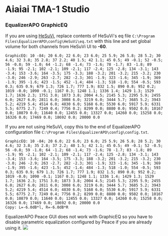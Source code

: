 # Aiaiai TMA-1 Studio
### EqualizerAPO GraphicEQ
If you are using [HeSuVi](https://sourceforge.net/projects/hesuvi/), replace contents of HeSuVi's eq file `C:\Program Files\EqualizerAPO\config\HeSuVi\eq.txt` with this line and set global volume for both channels from HeSuVi UI to **-60**.
```
GraphicEQ: 10 -84; 20 6.0; 22 6.0; 23 6.0; 25 5.9; 26 5.8; 28 5.2; 30 4.6; 32 3.8; 35 2.8; 37 2.2; 40 1.5; 42 1.1; 45 0.5; 49 -0.1; 52 -0.5; 56 -0.8; 59 -1.0; 64 -1.2; 68 -1.4; 73 -1.6; 78 -1.7; 83 -1.8; 89 -1.9; 95 -2.1; 102 -2.1; 109 -2.1; 117 -2.4; 125 -2.8; 134 -3.1; 143 -3.4; 153 -3.6; 164 -3.5; 175 -3.3; 188 -3.2; 201 -3.2; 215 -3.2; 230 -3.0; 246 -2.9; 263 -2.7; 282 -2.3; 301 -1.9; 323 -1.6; 345 -1.9; 369 -1.9; 395 -1.6; 423 -1.5; 452 -1.4; 484 -1.3; 518 -1.0; 554 -0.5; 593 0.3; 635 0.9; 679 1.3; 726 1.7; 777 1.9; 832 1.5; 890 0.8; 952 0.2; 1019 -0.0; 1090 -0.1; 1167 0.3; 1248 1.1; 1336 1.4; 1429 1.3; 1529 1.7; 1636 2.3; 1751 3.0; 1873 3.8; 2004 4.5; 2145 5.3; 2295 5.9; 2455 6.0; 2627 6.0; 2811 6.0; 3008 6.0; 3219 6.0; 3444 5.7; 3685 5.2; 3943 5.2; 4219 5.4; 4514 6.0; 4830 6.0; 5168 6.0; 5530 6.0; 5917 5.9; 6331 5.5; 6775 2.7; 7249 0.4; 7756 0.2; 8299 0.0; 8880 0.0; 9502 0.0; 10167 0.0; 10879 0.0; 11640 0.0; 12455 0.0; 13327 0.0; 14260 0.0; 15258 0.0; 16326 0.0; 17469 0.0; 18692 0.0; 20000 0.0
```
If you are not using HeSuVi, copy this to the end of EqualizerAPO configuration file `C:\Program Files\EqualizerAPO\config\config.txt`.
```
GraphicEQ: 10 -84; 20 6.0; 22 6.0; 23 6.0; 25 5.9; 26 5.8; 28 5.2; 30 4.6; 32 3.8; 35 2.8; 37 2.2; 40 1.5; 42 1.1; 45 0.5; 49 -0.1; 52 -0.5; 56 -0.8; 59 -1.0; 64 -1.2; 68 -1.4; 73 -1.6; 78 -1.7; 83 -1.8; 89 -1.9; 95 -2.1; 102 -2.1; 109 -2.1; 117 -2.4; 125 -2.8; 134 -3.1; 143 -3.4; 153 -3.6; 164 -3.5; 175 -3.3; 188 -3.2; 201 -3.2; 215 -3.2; 230 -3.0; 246 -2.9; 263 -2.7; 282 -2.3; 301 -1.9; 323 -1.6; 345 -1.9; 369 -1.9; 395 -1.6; 423 -1.5; 452 -1.4; 484 -1.3; 518 -1.0; 554 -0.5; 593 0.3; 635 0.9; 679 1.3; 726 1.7; 777 1.9; 832 1.5; 890 0.8; 952 0.2; 1019 -0.0; 1090 -0.1; 1167 0.3; 1248 1.1; 1336 1.4; 1429 1.3; 1529 1.7; 1636 2.3; 1751 3.0; 1873 3.8; 2004 4.5; 2145 5.3; 2295 5.9; 2455 6.0; 2627 6.0; 2811 6.0; 3008 6.0; 3219 6.0; 3444 5.7; 3685 5.2; 3943 5.2; 4219 5.4; 4514 6.0; 4830 6.0; 5168 6.0; 5530 6.0; 5917 5.9; 6331 5.5; 6775 2.7; 7249 0.4; 7756 0.2; 8299 0.0; 8880 0.0; 9502 0.0; 10167 0.0; 10879 0.0; 11640 0.0; 12455 0.0; 13327 0.0; 14260 0.0; 15258 0.0; 16326 0.0; 17469 0.0; 18692 0.0; 20000 0.0
Copy: L=-6.0dB*l, R=-6.0dB*R
```
EqualizerAPO Peace GUI does not work with GraphicEQ so you have to disable parametric equalization configured by Peace if you are already using it.
![](https://raw.githubusercontent.com/jaakkopasanen/AutoEq/master/results/SBAF-Serious/innerfidelity/onear/Aiaiai%20TMA-1%20Studio/Aiaiai%20TMA-1%20Studio.png)
